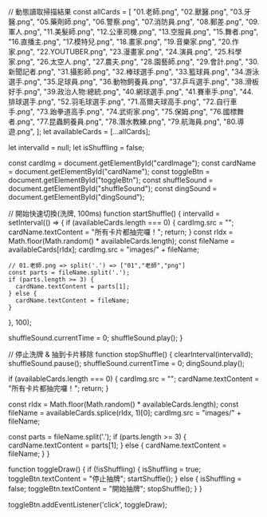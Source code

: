// 動態讀取掃描結果
const allCards = [
  "01.老師.png",
  "02.獸醫.png",
  "03.牙醫.png",
  "05.藥劑師.png",
  "06.警察.png",
  "07.消防員.png",
  "08.郵差.png",
  "09.軍人.png",
  "11.美髮師.png",
  "12.公車司機.png",
  "13.空服員.png",
  "15.舞者.png",
  "16.直播主.png",
  "17.模特兒.png",
  "18.畫家.png",
  "19.音樂家.png",
  "20.作家.png",
  "22.YOUTUBER.png",
  "23.漫畫家.png",
  "24.演員.png",
  "25.科學家.png",
  "26.太空人.png",
  "27.農夫.png",
  "28.園藝師.png",
  "29.會計.png",
  "30.新聞記者.png",
  "31.攝影師.png",
  "32.棒球選手.png",
  "33.籃球員.png",
  "34.游泳選手.png",
  "35.足球員.png",
  "36.動物飼養員.png",
  "37.乒乓選手.png",
  "38.滑板好手.png",
  "39.政治人物:總統.png",
  "40.網球選手.png",
  "41.賽車手.png",
  "44.排球選手.png",
  "52.羽毛球選手.png",
  "71.高爾夫球高手.png",
  "72.自行車手.png",
  "73.跆拳道高手.png",
  "74.武術家.png",
  "75.保姆.png",
  "76.國標舞者.png",
  "77.昆蟲飼養員.png",
  "78.潛水教練.png",
  "79.航海員.png",
  "80.導遊.png",
];
let availableCards = [...allCards];

let intervalId = null;
let isShuffling = false;

const cardImg = document.getElementById("cardImage");
const cardName = document.getElementById("cardName");
const toggleBtn = document.getElementById("toggleBtn");
const shuffleSound = document.getElementById("shuffleSound");
const dingSound = document.getElementById("dingSound");

// 開始快速切換(洗牌, 100ms)
function startShuffle() {
  intervalId = setInterval(() => {
    if (availableCards.length === 0) {
      cardImg.src = "";
      cardName.textContent = "所有卡片都抽完囉！";
      return;
    }
    const rIdx = Math.floor(Math.random() * availableCards.length);
    const fileName = availableCards[rIdx];
    cardImg.src = "images/" + fileName;

    // 01.老師.png => split('.') => ["01","老師","png"]
    const parts = fileName.split('.');
    if (parts.length >= 3) {
      cardName.textContent = parts[1];
    } else {
      cardName.textContent = fileName;
    }
  }, 100);

  shuffleSound.currentTime = 0;
  shuffleSound.play();
}

// 停止洗牌 & 抽到卡片移除
function stopShuffle() {
  clearInterval(intervalId);
  shuffleSound.pause();
  shuffleSound.currentTime = 0;
  dingSound.play();

  if (availableCards.length === 0) {
    cardImg.src = "";
    cardName.textContent = "所有卡片都抽完囉！";
    return;
  }

  const rIdx = Math.floor(Math.random() * availableCards.length);
  const fileName = availableCards.splice(rIdx, 1)[0];
  cardImg.src = "images/" + fileName;

  const parts = fileName.split('.');
  if (parts.length >= 3) {
    cardName.textContent = parts[1];
  } else {
    cardName.textContent = fileName;
  }
}

function toggleDraw() {
  if (!isShuffling) {
    isShuffling = true;
    toggleBtn.textContent = "停止抽牌";
    startShuffle();
  } else {
    isShuffling = false;
    toggleBtn.textContent = "開始抽牌";
    stopShuffle();
  }
}

toggleBtn.addEventListener('click', toggleDraw);
